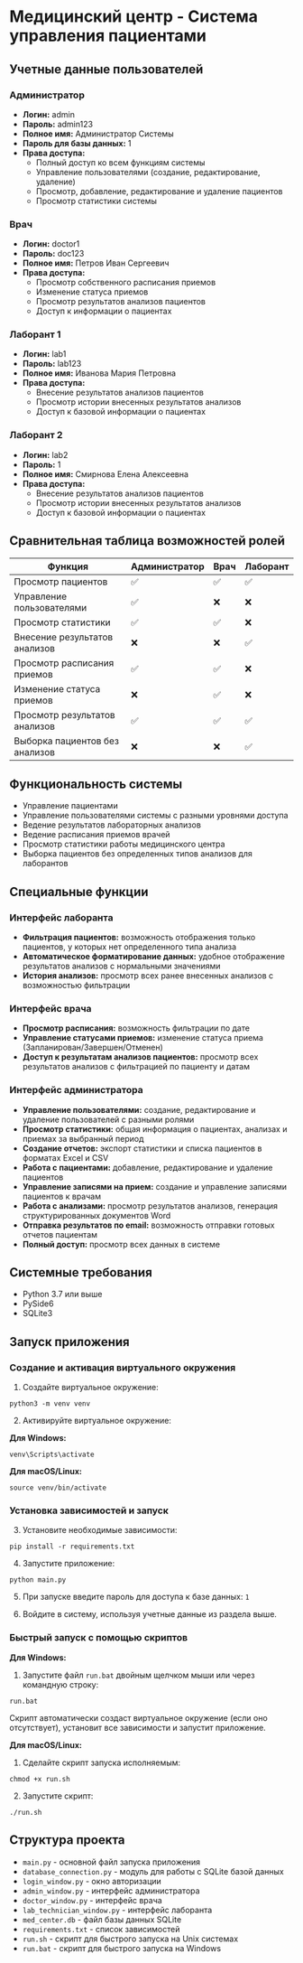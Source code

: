 # Медицинский центр - Система управления пациентами

## Учетные данные пользователей

### Администратор
- **Логин:** admin
- **Пароль:** admin123
- **Полное имя:** Администратор Системы
- **Пароль для базы данных:** 1
- **Права доступа:**
  - Полный доступ ко всем функциям системы
  - Управление пользователями (создание, редактирование, удаление)
  - Просмотр, добавление, редактирование и удаление пациентов
  - Просмотр статистики системы

### Врач
- **Логин:** doctor1
- **Пароль:** doc123
- **Полное имя:** Петров Иван Сергеевич
- **Права доступа:**
  - Просмотр собственного расписания приемов
  - Изменение статуса приемов
  - Просмотр результатов анализов пациентов
  - Доступ к информации о пациентах

### Лаборант 1
- **Логин:** lab1
- **Пароль:** lab123
- **Полное имя:** Иванова Мария Петровна
- **Права доступа:**
  - Внесение результатов анализов пациентов
  - Просмотр истории внесенных результатов анализов
  - Доступ к базовой информации о пациентах

### Лаборант 2
- **Логин:** lab2
- **Пароль:** 1
- **Полное имя:** Смирнова Елена Алексеевна
- **Права доступа:**
  - Внесение результатов анализов пациентов
  - Просмотр истории внесенных результатов анализов
  - Доступ к базовой информации о пациентах

## Сравнительная таблица возможностей ролей

| Функция | Администратор | Врач | Лаборант |
|---------|---------------|------|----------|
| Просмотр пациентов | ✅ | ✅ | ✅ |
| Управление пользователями | ✅ | ❌ | ❌ |
| Просмотр статистики | ✅ | ✅ | ❌ |
| Внесение результатов анализов | ❌ | ❌ | ✅ |
| Просмотр расписания приемов | ✅ | ✅ | ❌ |
| Изменение статуса приемов | ❌ | ✅ | ❌ |
| Просмотр результатов анализов | ✅ | ✅ | ✅ |
| Выборка пациентов без анализов | ❌ | ❌ | ✅ |

## Функциональность системы

- Управление пациентами
- Управление пользователями системы с разными уровнями доступа
- Ведение результатов лабораторных анализов
- Ведение расписания приемов врачей
- Просмотр статистики работы медицинского центра
- Выборка пациентов без определенных типов анализов для лаборантов

## Специальные функции

### Интерфейс лаборанта
- **Фильтрация пациентов:** возможность отображения только пациентов, у которых нет определенного типа анализа
- **Автоматическое форматирование данных:** удобное отображение результатов анализов с нормальными значениями
- **История анализов:** просмотр всех ранее внесенных анализов с возможностью фильтрации

### Интерфейс врача
- **Просмотр расписания:** возможность фильтрации по дате
- **Управление статусами приемов:** изменение статуса приема (Запланирован/Завершен/Отменен)
- **Доступ к результатам анализов пациентов:** просмотр всех результатов анализов с фильтрацией по пациенту и датам

### Интерфейс администратора
- **Управление пользователями:** создание, редактирование и удаление пользователей с разными ролями
- **Просмотр статистики:** общая информация о пациентах, анализах и приемах за выбранный период
- **Создание отчетов:** экспорт статистики и списка пациентов в форматах Excel и CSV
- **Работа с пациентами:** добавление, редактирование и удаление пациентов
- **Управление записями на прием:** создание и управление записями пациентов к врачам
- **Работа с анализами:** просмотр результатов анализов, генерация структурированных документов Word
- **Отправка результатов по email:** возможность отправки готовых отчетов пациентам
- **Полный доступ:** просмотр всех данных в системе

## Системные требования

- Python 3.7 или выше
- PySide6
- SQLite3

## Запуск приложения

### Создание и активация виртуального окружения

1. Создайте виртуальное окружение:
```
python3 -m venv venv
```

2. Активируйте виртуальное окружение:

**Для Windows:**
```
venv\Scripts\activate
```

**Для macOS/Linux:**
```
source venv/bin/activate
```

### Установка зависимостей и запуск

3. Установите необходимые зависимости:
```
pip install -r requirements.txt
```

4. Запустите приложение:
```
python main.py
```

5. При запуске введите пароль для доступа к базе данных: `1`

6. Войдите в систему, используя учетные данные из раздела выше.

### Быстрый запуск с помощью скриптов

**Для Windows:**
1. Запустите файл `run.bat` двойным щелчком мыши или через командную строку:
```
run.bat
```
Скрипт автоматически создаст виртуальное окружение (если оно отсутствует), установит все зависимости и запустит приложение.

**Для macOS/Linux:**
1. Сделайте скрипт запуска исполняемым:
```
chmod +x run.sh
```

2. Запустите скрипт:
```
./run.sh
```

## Структура проекта

- `main.py` - основной файл запуска приложения
- `database_connection.py` - модуль для работы с SQLite базой данных
- `login_window.py` - окно авторизации
- `admin_window.py` - интерфейс администратора
- `doctor_window.py` - интерфейс врача
- `lab_technician_window.py` - интерфейс лаборанта
- `med_center.db` - файл базы данных SQLite
- `requirements.txt` - список зависимостей
- `run.sh` - скрипт для быстрого запуска на Unix системах
- `run.bat` - скрипт для быстрого запуска на Windows
